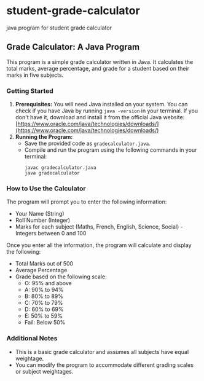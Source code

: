 # student-grade-calculator
java program for student grade calculator
## Grade Calculator: A Java Program

This program is a simple grade calculator written in Java. It calculates the total marks, average percentage, and grade for a student based on their marks in five subjects.

### Getting Started

1. **Prerequisites:** You will need Java installed on your system. You can check if you have Java by running `java -version` in your terminal. If you don't have it, download and install it from the official Java website: [https://www.oracle.com/java/technologies/downloads/](https://www.oracle.com/java/technologies/downloads/)
2. **Running the Program:** 
    * Save the provided code as `gradecalculator.java`.
    * Compile and run the program using the following commands in your terminal:
        ```
        javac gradecalculator.java
        java gradecalculator
        ```

### How to Use the Calculator

The program will prompt you to enter the following information:

* Your Name (String)
* Roll Number (Integer)
* Marks for each subject (Maths, French, English, Science, Social) - Integers between 0 and 100

Once you enter all the information, the program will calculate and display the following:

* Total Marks out of 500
* Average Percentage
* Grade based on the following scale:
    * O: 95% and above
    * A: 90% to 94%
    * B: 80% to 89%
    * C: 70% to 79%
    * D: 60% to 69%
    * E: 50% to 59%
    * Fail: Below 50%

### Additional Notes

* This is a basic grade calculator and assumes all subjects have equal weightage.
* You can modify the program to accommodate different grading scales or subject weightages. 
